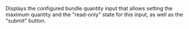 Displays the configured bundle quantity input that allows setting the maximum quantity and the "read-only" state for this input, as well as the "submit" button.

